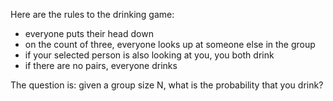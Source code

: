 Here are the rules to the drinking game:
- everyone puts their head down
- on the count of three, everyone looks up at someone else in the group
- if your selected person is also looking at you, you both drink
- if there are no pairs, everyone drinks

The question is: given a group size N, what is the probability that you drink?
